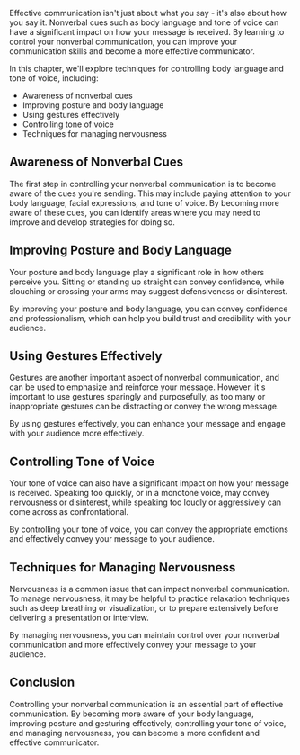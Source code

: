 
Effective communication isn't just about what you say - it's also about how you say it. Nonverbal cues such as body language and tone of voice can have a significant impact on how your message is received. By learning to control your nonverbal communication, you can improve your communication skills and become a more effective communicator.

In this chapter, we'll explore techniques for controlling body language and tone of voice, including:

* Awareness of nonverbal cues
* Improving posture and body language
* Using gestures effectively
* Controlling tone of voice
* Techniques for managing nervousness

Awareness of Nonverbal Cues
---------------------------

The first step in controlling your nonverbal communication is to become aware of the cues you're sending. This may include paying attention to your body language, facial expressions, and tone of voice. By becoming more aware of these cues, you can identify areas where you may need to improve and develop strategies for doing so.

Improving Posture and Body Language
-----------------------------------

Your posture and body language play a significant role in how others perceive you. Sitting or standing up straight can convey confidence, while slouching or crossing your arms may suggest defensiveness or disinterest.

By improving your posture and body language, you can convey confidence and professionalism, which can help you build trust and credibility with your audience.

Using Gestures Effectively
--------------------------

Gestures are another important aspect of nonverbal communication, and can be used to emphasize and reinforce your message. However, it's important to use gestures sparingly and purposefully, as too many or inappropriate gestures can be distracting or convey the wrong message.

By using gestures effectively, you can enhance your message and engage with your audience more effectively.

Controlling Tone of Voice
-------------------------

Your tone of voice can also have a significant impact on how your message is received. Speaking too quickly, or in a monotone voice, may convey nervousness or disinterest, while speaking too loudly or aggressively can come across as confrontational.

By controlling your tone of voice, you can convey the appropriate emotions and effectively convey your message to your audience.

Techniques for Managing Nervousness
-----------------------------------

Nervousness is a common issue that can impact nonverbal communication. To manage nervousness, it may be helpful to practice relaxation techniques such as deep breathing or visualization, or to prepare extensively before delivering a presentation or interview.

By managing nervousness, you can maintain control over your nonverbal communication and more effectively convey your message to your audience.

Conclusion
----------

Controlling your nonverbal communication is an essential part of effective communication. By becoming more aware of your body language, improving posture and gesturing effectively, controlling your tone of voice, and managing nervousness, you can become a more confident and effective communicator.
